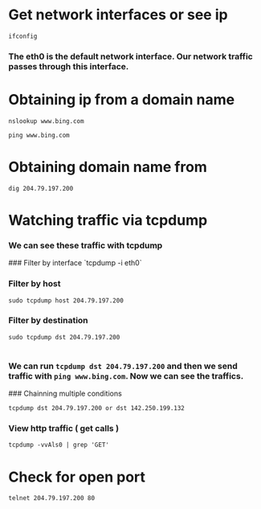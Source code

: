 # Get network interfaces or see ip
`ifconfig`

<h3>The eth0 is the default network interface. Our network traffic passes through this interface.</h3>

# Obtaining ip from a domain name
`nslookup www.bing.com`

`ping www.bing.com`

# Obtaining domain name from 
`dig 204.79.197.200`


# Watching traffic via tcpdump
<h3>We can see these traffic with tcpdump</h3>
### Filter by interface
`tcpdump -i eth0`

### Filter by host
`sudo tcpdump host 204.79.197.200`
### Filter by destination
`sudo tcpdump dst 204.79.197.200`
<br/>
<br/>
<h3>We can run <code>tcpdump dst 204.79.197.200</code> and then we send traffic with <code>ping www.bing.com</code>.
Now we can see the traffics.
</h3>
### Chainning multiple conditions

`tcpdump dst 204.79.197.200 or dst 142.250.199.132`

### View http traffic ( get calls )
`tcpdump -vvAls0 | grep 'GET'`

# Check for open port
`telnet 204.79.197.200 80`




